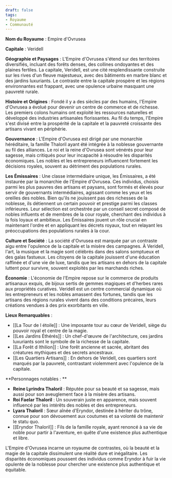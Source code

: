 ```yaml
---
draft: false
tags:
- Royaume
- Communauté
---
```


**Nom du Royaume** : Empire d'Ovrusea

**Capitale** : Veridell

**Géographie et Paysages** : L'Empire d'Ovrusea s'étend sur des territoires diversifiés, incluant des forêts denses, des collines ondoyantes et des plaines fertiles. La capitale, Veridell, est une cité resplendissante construite sur les rives d'un fleuve majestueux, avec des bâtiments en marbre blanc et des jardins luxuriants. Le contraste entre la capitale prospère et les régions environnantes est frappant, avec une opulence urbaine masquant une pauvreté rurale.

**Histoire et Origines** : Fondé il y a des siècles par des humains, l'Empire d'Ovrusea a évolué pour devenir un centre de commerce et de richesse. Les premiers colons humains ont exploité les ressources naturelles et développé des industries artisanales florissantes. Au fil du temps, l'Empire s'est divisé entre la prospérité de la capitale et la pauvreté croissante des artisans vivant en périphérie.

**Gouvernance** : L'Empire d'Ovrusea est dirigé par une monarchie héréditaire, la famille Thaloril ayant été intégrée à la noblesse gouvernante au fil des alliances. Le roi et la reine d'Ovrusea sont vénérés pour leur sagesse, mais critiqués pour leur incapacité à résoudre les disparités économiques. Les nobles et les entrepreneurs influencent fortement les décisions royales, souvent au détriment des populations rurales.

**Les Émissaires** : Une classe intermédiaire unique, les Émissaires, a été instaurée par la monarchie de l'Empire d'Ovrusea. Ces individus, choisis parmi les plus pauvres des artisans et paysans, sont formés et élevés pour servir de gouvernants intermédiaires, agissant comme les yeux et les oreilles des nobles. Bien qu'ils ne jouissent pas des richesses de la noblesse, ils détiennent un certain pouvoir et prestige parmi les classes inférieures. Leur sélection est orchestrée par un conseil secret composé de nobles influents et de membres de la cour royale, cherchant des individus à la fois loyaux et ambitieux. Les Émissaires jouent un rôle crucial en maintenant l'ordre et en appliquant les décrets royaux, tout en relayant les préoccupations des populations rurales à la cour.

**Culture et Société** : La société d'Ovrusea est marquée par un contraste aigu entre l'opulence de la capitale et la misère des campagnes. À Veridell, l'art, la musique et la magie sont célébrés dans des salons somptueux et des galas fastueux. Les citoyens de la capitale jouissent d'une éducation raffinée et d'une vie de luxe, tandis que les artisans en dehors de la capitale luttent pour survivre, souvent exploités par les marchands riches.

**Économie** : L'économie de l'Empire repose sur le commerce de produits artisanaux exquis, de bijoux sertis de gemmes magiques et d'herbes rares aux propriétés curatives. Veridell est un centre commercial dynamique où les entrepreneurs et les nobles amassent des fortunes, tandis que les artisans des régions rurales vivent dans des conditions précaires, leurs créations vendues à des prix exorbitants en ville.

**Lieux Remarquables** :
- [[La Tour de l étoile]] : Une imposante tour au cœur de Veridell, siège du pouvoir royal et centre de la magie.
- [[Les Jardins Éthérés]] : Un chef-d'œuvre de l'architecture, ces jardins luxuriants sont le symbole de la richesse de la capitale.
- [[La Forêt d Ithilion]] : Une forêt ancienne et sacrée, abritant des créatures mythiques et des secrets ancestraux.
- [[Les Quartiers Artisans]] : En dehors de Veridell, ces quartiers sont marqués par la pauvreté, contrastant violemment avec l'opulence de la capitale.

**Personnages notables : **
- **Reine Lyrindra Thaloril** : Réputée pour sa beauté et sa sagesse, mais aussi pour son aveuglement face à la misère des artisans.
- **Roi Faelar Thaloril** : Un souverain juste en apparence, mais souvent influencé par les intérêts des nobles et des entrepreneurs.
- **Lyara Thaloril** : Sœur aînée d'Eryndor, destinée à hériter du trône, connue pour son dévouement aux coutumes et sa volonté de maintenir le statu quo.
- [[Eryndor Thaloril]] : Fils de la famille royale, ayant renoncé à sa vie de noble pour partir à l'aventure, en quête d'une existence plus authentique et libre.

L'Empire d'Ovrusea incarne un royaume de contrastes, où la beauté et la magie de la capitale dissimulent une réalité dure et inégalitaire. Les disparités économiques poussent des individus comme Eryndor à fuir la vie opulente de la noblesse pour chercher une existence plus authentique et équitable.